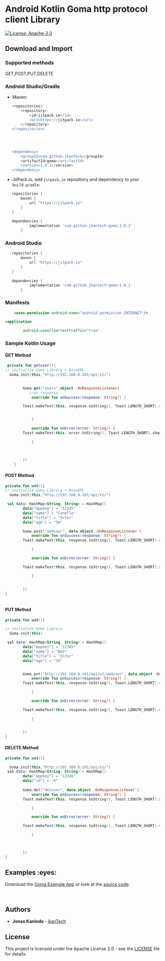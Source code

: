 # Android Kotlin Goma http protocol client Library


[![License: Apache-2.0](https://img.shields.io/badge/License-Apache%202.0-yellow.svg)](http://www.apache.org/licenses/LICENSE-2.0)

## Download and Import

### Supported methods

GET,POST,PUT,DELETE

### Android Studio/Gradle

 - Maven:
 
 ```groovy
	<repositories>
		<repository>
		    <id>jitpack.io</id>
		    <url>https://jitpack.io</url>
		</repository>
	</repositories>
	
	
	

	<dependency>
	    <groupId>com.github.jkanTech</groupId>
	    <artifactId>goma</artifactId>
	    <version>1.0.1</version>
	</dependency>


 ```
 
 - JitPack.io, add `jitpack.io` repositiory and dependency to your `build.gradle`:
 
 ```groovy
    repositories {
        maven {
            url "https://jitpack.io"
        }
    }
	
    dependencies {
	        implementation 'com.github.jkantech:goma:1.0.2'
		}
```

   
### Android Studio

 ```groovy
    repositories {
        maven {
            url "https://jitpack.io"
        }
    }
	
    dependencies {
	        implementation 'com.github.jkantech:goma:1.0.2'
		}
 ```
 ### Manifests
 
```xml
    <uses-permission android:name="android.permission.INTERNET"/>

<application

        android:usesCleartextTraffic="true"

```



### Sample Kotlin Usage 
#### GET Method

```Kotlin
 private fun getuser(){
// initialize Goma Library + BaseURL
  Goma.init(this,"http://192.168.8.101/api/v1/")

        
        Goma.get("users",object :OnResponseListener{
           //on response
            override fun onSuccess(response: String?) {

        Toast.makeText(this, response.toString(), Toast.LENGTH_SHORT).show()


            }

            override fun onError(error: String?) {
        Toast.makeText(this, error.toString(), Toast.LENGTH_SHORT).show()

            }

          

        })
    }

```
#### POST Method

```kotlin
private fun add(){
// initialize Goma Library + BaseURL
  Goma.init(this,"http://192.168.8.101/api/v1/")

 val data: HashMap<String, String> = HashMap()
        data["Appkey"] = "12345"
        data["name"] = "Canelle"
        data["title"] = "Infor"
        data["age"] = "30"

        Goma.post("adduser", data,object :OnResponseListener {
            override fun onSuccess(response: String?) {
        Toast.makeText(this, response.toString(), Toast.LENGTH_SHORT).show()

            }

            override fun onError(error: String?) {

        Toast.makeText(this, response.toString(), Toast.LENGTH_SHORT).show()

            }


        })
}
    

```
#### PUT Method

```kotlin
private fun add(){

// initialize Goma Library 
  Goma.init(this)

 val data: HashMap<String, String> = HashMap()
        data["Appkey"] = "12345"
        data["name"] = "Bob"
        data["title"] = "Infor"
        data["age"] = "30"


        Goma.put("http://192.168.8.101/api/v1/adduser", data,object :OnResponseListener {
            override fun onSuccess(response: String?) {
        Toast.makeText(this, response.toString(), Toast.LENGTH_SHORT).show()

            }

            override fun onError(error: String?) {

        Toast.makeText(this, response.toString(), Toast.LENGTH_SHORT).show()

            }


        })
}

```

#### DELETE Method

```kotlin
private fun add(){

  Goma.init(this,"http://192.168.8.101/api/v1/")
 val data: HashMap<String, String> = HashMap()
        data["Appkey"] = "12345"
        data["id"] = "4"
        
        Goma.del("deluser", data,object :OnResponseListener {
            override fun onSuccess(response: String?) {
        Toast.makeText(this, response.toString(), Toast.LENGTH_SHORT).show()

            }

            override fun onError(error: String?) {

        Toast.makeText(this, response.toString(), Toast.LENGTH_SHORT).show()

            }


     
        })
}

```


<h2 id="examples">Examples :eyes:</h2>

Download the [Goma Example App]() or look at the [source code](https://github.com/jkanTech/goma/tree/master/CrudExample).


<br/>
 
## Authors

* **Jonas Kaninda**  - [jkanTech](https://github.com/jkantech)


## License

This project is licensed under the Apache License 2.0 - see the [LICENSE](LICENSE) file for details.
